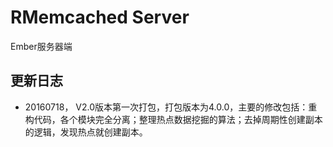 # RMemcached Server
Ember服务器端

## 更新日志
- 20160718， V2.0版本第一次打包，打包版本为4.0.0，主要的修改包括：重构代码，各个模块完全分离；整理热点数据挖掘的算法；去掉周期性创建副本的逻辑，发现热点就创建副本。